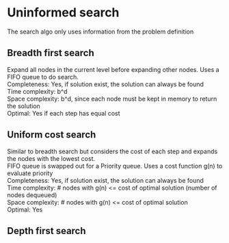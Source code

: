 # Uninformed search

The search algo only uses information from the problem definition

## Breadth first search

Expand all nodes in the current level before expanding other nodes. Uses a FIFO queue to do search.  
Completeness: Yes, if solution exist, the solution can always be found  
Time complexity: b^d  
Space complexity: b^d, since each node must be kept in memory to return the solution  
Optimal: Yes if each step has equal cost  

## Uniform cost search

Similar to breadth search but considers the cost of each step and expands the nodes with the lowest cost.  
FIFO queue is swapped out for a Priority queue. Uses a cost function g(n) to evaluate priority  
Completeness: Yes, if solution exist, the solution can always be found  
Time complexity: # nodes with g(n) <= cost of optimal solution (number of nodes dequeued)  
Space complexity: # nodes with g(n) <= cost of optimal solution  
Optimal: Yes

## Depth first search

